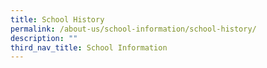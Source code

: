 ```yaml
---
title: School History
permalink: /about-us/school-information/school-history/
description: ""
third_nav_title: School Information
---
```

